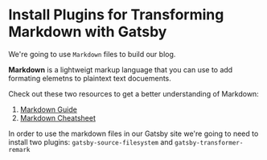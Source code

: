 # Install Plugins for Transforming Markdown with Gatsby

We're going to use `Markdown` files to build our blog.

**Markdown** is a lightweigt markup language that you can use to add formating elemetns to plaintext text docuements. 

Check out these two resources to get a better understanding of Markdown:

  1. [Markdown Guide](https://www.markdownguide.org/getting-started)
  2. [Markdown Cheatsheet](https://github.com/adam-p/markdown-here/wiki/Markdown-Cheatsheet)

In order to use the markdown files in our Gatsby site we're going to need to install two plugins: `gatsby-source-filesystem` and `gatsby-transformer-remark`